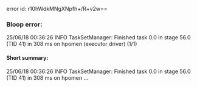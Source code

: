 error id: r10hWdkMNgXNpfh+/R+v2w==
### Bloop error:

25/06/18 00:36:26 INFO TaskSetManager: Finished task 0.0 in stage 56.0 (TID 41) in 308 ms on hpomen (executor driver) (1/1)
#### Short summary: 

25/06/18 00:36:26 INFO TaskSetManager: Finished task 0.0 in stage 56.0 (TID 41) in 308 ms on hpomen ...